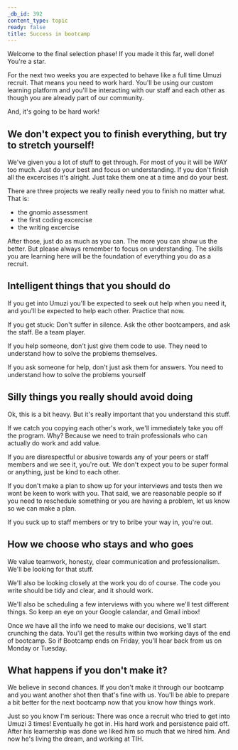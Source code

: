 ```yaml
---
_db_id: 392
content_type: topic
ready: false
title: Success in bootcamp
---
```


Welcome to the final selection phase! If you made it this far, well done! You're a star.

For the next two weeks you are expected to behave like a full time Umuzi recruit. That means you need to work hard. You'll be using our custom learning platform and you'll be interacting with our staff and each other as though you are already part of our community.

And, it's going to be hard work!

## We don't expect you to finish everything, but try to stretch yourself!

We've given you a lot of stuff to get through. For most of you it will be WAY too much. Just do your best and focus on understanding. If you don't finish all the excercises it's alright. Just take them one at a time and do your best.

There are three projects we really really need you to finish no matter what. That is:

- the gnomio assessment
- the first coding excercise
- the writing excercise

After those, just do as much as you can. The more you can show us the better. But please always remember to focus on understanding. The skills you are learning here will be the foundation of everything you do as a recruit.

## Intelligent things that you should do

If you get into Umuzi you'll be expected to seek out help when you need it, and you'll be expected to help each other. Practice that now.

If you get stuck: Don't suffer in silence. Ask the other bootcampers, and ask the staff. Be a team player.

If you help someone, don't just give them code to use. They need to understand how to solve the problems themselves.

If you ask someone for help, don't just ask them for answers. You need to understand how to solve the problems yourself

## Silly things you really should avoid doing

Ok, this is a bit heavy. But it's really important that you understand this stuff.

If we catch you copying each other's work, we'll immediately take you off the program. Why? Because we need to train professionals who can actually do work and add value.

If you are disrespectful or abusive towards any of your peers or staff members and we see it, you're out. We don't expect you to be super formal or anything, just be kind to each other.

If you don't make a plan to show up for your interviews and tests then we wont be keen to work with you. That said, we are reasonable people so if you need to reschedule something or you are having a problem, let us know so we can make a plan.

If you suck up to staff members or try to bribe your way in, you're out.

## How we choose who stays and who goes

We value teamwork, honesty, clear communication and professionalism. We'll be looking for that stuff.

We'll also be looking closely at the work you do of course. The code you write should be tidy and clear, and it should work.

We'll also be scheduling a few interviews with you where we'll test different things. So keep an eye on your Google calandar, and Gmail inbox!

Once we have all the info we need to make our decisions, we'll start crunching the data. You'll get the results within two working days of the end of bootcamp. So if Bootcamp ends on Friday, you'll hear back from us on Monday or Tuesday.

## What happens if you don't make it?

We believe in second chances. If you don't make it through our bootcamp and you want another shot then that's fine with us. You'll be able to prepare a bit better for the next bootcamp now that you know how things work.

Just so you know I'm serious: There was once a recruit who tried to get into Umuzi 3 times! Eventually he got in. His hard work and persistence paid off. After his learnership was done we liked him so much that we hired him. And now he's living the dream, and working at TIH.
